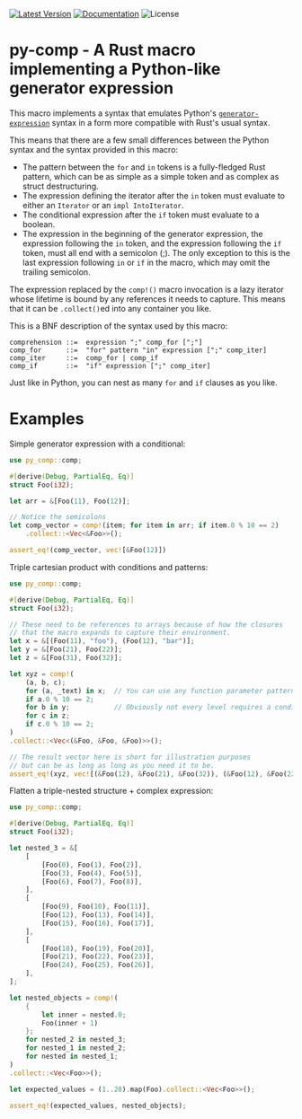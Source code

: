 [![Latest Version]][crates.io] [![Documentation]][docs.rs] ![License]

[crates.io]: https://crates.io/crates/py-comp
[Latest Version]: https://img.shields.io/crates/v/py-comp.svg
[Documentation]: https://docs.rs/py-comp/badge.svg
[docs.rs]: https://docs.rs/py-comp
[License]: https://img.shields.io/crates/l/py-comp.svg

py-comp - A Rust macro implementing a Python-like generator expression
=======

This macro implements a syntax that emulates Python's
[`generator-expression`] syntax in a form more compatible with Rust's
usual syntax.

This means that there are a few small differences between the Python syntax
and the syntax provided in this macro:

* The pattern between the `for` and `in` tokens is a fully-fledged
  Rust pattern, which can be as simple as a simple token and as complex
  as struct destructuring.
* The expression defining the iterator after the `in` token
  must  evaluate to either an `Iterator` or an `impl IntoIterator`.
* The conditional expression after the `if` token must evaluate to
  a boolean.
* The expression in the beginning of the generator expression,
  the expression following the `in` token, and the expression following
  the `if` token, must all end with a semicolon (;). The only exception
  to this is the last expression following `in` or `if` in the macro,
  which may omit the trailing semicolon.

The expression replaced by the `comp!()` macro invocation is a lazy
iterator whose lifetime is bound by any references it needs to capture.
This means that it can be `.collect()`ed into any container you like.

This is a BNF description of the syntax used by this macro:

```bnf
comprehension ::=  expression ";" comp_for [";"]
comp_for      ::=  "for" pattern "in" expression [";" comp_iter]
comp_iter     ::=  comp_for | comp_if
comp_if       ::=  "if" expression [";" comp_iter]
```

Just like in Python, you can nest as many `for` and `if`
clauses as you like.

# Examples

Simple generator expression with a conditional:
```rust
use py_comp::comp;

#[derive(Debug, PartialEq, Eq)]
struct Foo(i32);

let arr = &[Foo(11), Foo(12)];

// Notice the semicolons
let comp_vector = comp!(item; for item in arr; if item.0 % 10 == 2)
    .collect::<Vec<&Foo>>();

assert_eq!(comp_vector, vec![&Foo(12)])
```

Triple cartesian product with conditions and patterns:
```rust
use py_comp::comp;

#[derive(Debug, PartialEq, Eq)]
struct Foo(i32);

// These need to be references to arrays because of how the closures
// that the macro expands to capture their environment.
let x = &[(Foo(11), "foo"), (Foo(12), "bar")];
let y = &[Foo(21), Foo(22)];
let z = &[Foo(31), Foo(32)];

let xyz = comp!(
    (a, b, c);
    for (a, _text) in x;  // You can use any function parameter pattern.
    if a.0 % 10 == 2;
    for b in y;           // Obviously not every level requires a conditional.
    for c in z;
    if c.0 % 10 == 2;
)
.collect::<Vec<(&Foo, &Foo, &Foo)>>();

// The result vector here is short for illustration purposes
// but can be as long as long as you need it to be.
assert_eq!(xyz, vec![(&Foo(12), &Foo(21), &Foo(32)), (&Foo(12), &Foo(22), &Foo(32))])
```

Flatten a triple-nested structure + complex expression:
```rust
use py_comp::comp;

#[derive(Debug, PartialEq, Eq)]
struct Foo(i32);

let nested_3 = &[
    [
        [Foo(0), Foo(1), Foo(2)],
        [Foo(3), Foo(4), Foo(5)],
        [Foo(6), Foo(7), Foo(8)],
    ],
    [
        [Foo(9), Foo(10), Foo(11)],
        [Foo(12), Foo(13), Foo(14)],
        [Foo(15), Foo(16), Foo(17)],
    ],
    [
        [Foo(18), Foo(19), Foo(20)],
        [Foo(21), Foo(22), Foo(23)],
        [Foo(24), Foo(25), Foo(26)],
    ],
];

let nested_objects = comp!(
    {
        let inner = nested.0;
        Foo(inner + 1)
    };
    for nested_2 in nested_3;
    for nested_1 in nested_2;
    for nested in nested_1;
)
.collect::<Vec<Foo>>();

let expected_values = (1..28).map(Foo).collect::<Vec<Foo>>();

assert_eq!(expected_values, nested_objects);
```

[`generator-expression`]: https://docs.python.org/3/reference/expressions.html#generator-expressions
